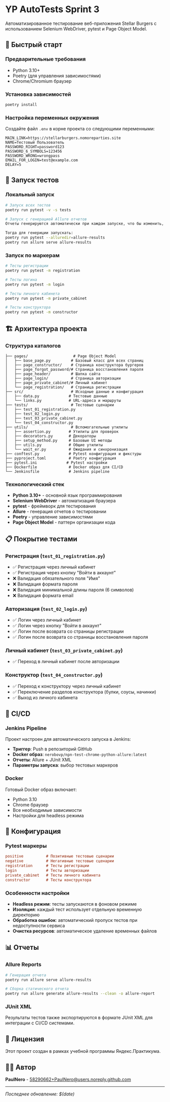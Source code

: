 # YP AutoTests Sprint 3

Автоматизированное тестирование веб-приложения Stellar Burgers с использованием Selenium WebDriver, pytest и Page Object Model.

## 🚀 Быстрый старт

### Предварительные требования
- Python 3.10+
- Poetry (для управления зависимостями)
- Chrome/Chromium браузер

### Установка зависимостей
```bash
poetry install
```

### Настройка переменных окружения
Создайте файл `.env` в корне проекта со следующими переменными:
```env
MAIN_LINK=https://stellarburgers.nomoreparties.site
NAME=Тестовый Пользователь
PASSWORD_RIGHT=password123
PASSWORD_6_SYMBOLS=123456
PASSWORD_WRONG=wrongpass
EMAIL_FOR_LOGIN=test@example.com
DELAY=5
```

## 🧪 Запуск тестов

### Локальный запуск
```bash
# Запуск всех тестов
poetry run pytest -v -s tests

# Запуск с генерацией Allure отчетов
Отчеты генерируются автоматически при каждом запуске, что бы изменить, нужно убрать "addopts = --alluredir=allure-results" в pytest.ini

Тогда для генериции запускать:
poetry run pytest --alluredir=allure-results
poetry run allure serve allure-results
```

### Запуск по маркерам
```bash
# Тесты регистрации
poetry run pytest -m registration

# Тесты логина
poetry run pytest -m login

# Тесты личного кабинета
poetry run pytest -m private_cabinet

# Тесты конструктора
poetry run pytest -m constructor

```

## 🏗️ Архитектура проекта

### Структура каталогов
```
├── pages/                    # Page Object Model
│   ├── base_page.py         # Базовый класс для всех страниц
│   ├── page_constructor/    # Страница конструктора бургеров
│   ├── page_forgot_password/# Страница восстановления пароля
│   ├── page_header/         # Шапка сайта
│   ├── page_login/          # Страница авторизации
│   ├── page_private_cabinet/# Личный кабинет
│   └── page_registration/   # Страница регистрации
├── src/                     # Исходные данные и конфигурация
│   ├── data.py             # Тестовые данные
│   └── links.py            # URL-адреса и маршруты
├── tests/                   # Тестовые сценарии
│   ├── test_01_registration.py
│   ├── test_02_login.py
│   ├── test_03_private_cabinet.py
│   └── test_04_constructor.py
├── utils/                   # Вспомогательные утилиты
│   ├── assertion.py        # Утилиты для проверок
│   ├── decorators.py       # Декораторы
│   ├── setup_method.py     # Базовые UI методы
│   ├── utils.py            # Общие утилиты
│   └── wait_er.py          # Ожидания и синхронизация
├── conftest.py             # Pytest конфигурация и фикстуры
├── pyproject.toml          # Poetry конфигурация
├── pytest.ini             # Pytest настройки
├── Dockerfile              # Docker образ для CI/CD
└── Jenkinsfile             # Jenkins pipeline
```

### Технологический стек
- **Python 3.10+** - основной язык программирования
- **Selenium WebDriver** - автоматизация браузера
- **pytest** - фреймворк для тестирования
- **Allure** - генерация отчетов о тестировании
- **Poetry** - управление зависимостями
- **Page Object Model** - паттерн организации кода

## 📋 Покрытие тестами

### Регистрация (`test_01_registration.py`)
- ✅ Регистрация через личный кабинет
- ✅ Регистрация через кнопку "Войти в аккаунт"
- ❌ Валидация обязательного поля "Имя"
- ❌ Валидация формата пароля
- ❌ Валидация минимальной длины пароля (6 символов)
- ❌ Валидация формата email

### Авторизация (`test_02_login.py`)
- ✅ Логин через личный кабинет
- ✅ Логин через кнопку "Войти в аккаунт"
- ✅ Логин после возврата со страницы регистрации
- ✅ Логин после возврата со страницы восстановления пароля

### Личный кабинет (`test_03_private_cabinet.py`)
- ✅ Переход в личный кабинет после авторизации

### Конструктор (`test_04_constructor.py`)
- ✅ Переход к конструктору через личный кабинет
- ✅ Переключение разделов конструктора (булки, соусы, начинки)
- ✅ Выход из личного кабинета

## 🐳 CI/CD

### Jenkins Pipeline
Проект настроен для автоматического запуска в Jenkins:
- **Триггер**: Push в репозиторий GitHub
- **Docker образ**: `nerobovp/npn-test-chrome-python-allure:latest`
- **Отчеты**: Allure + JUnit XML
- **Параметры запуска**: выбор тестовых маркеров

### Docker
Готовый Docker образ включает:
- Python 3.10
- Chrome браузер
- Все необходимые зависимости
- Настройки для headless режима

## 🔧 Конфигурация

### Pytest маркеры
```ini
positive          # Позитивные тестовые сценарии
negative          # Негативные тестовые сценарии
registration      # Тесты регистрации
login             # Тесты авторизации
private_cabinet   # Тесты личного кабинета
constructor       # Тесты конструктора
```

### Особенности настройки
- **Headless режим**: тесты запускаются в фоновом режиме
- **Изоляция**: каждый тест использует отдельную временную директорию
- **Обработка ошибок**: автоматический пропуск тестов при недоступности сервиса
- **Очистка ресурсов**: автоматическое удаление временных файлов

## 📊 Отчеты

### Allure Reports
```bash
# Генерация отчета
poetry run allure serve allure-results

# Сборка статического отчета
poetry run allure generate allure-results --clean -o allure-report
```

### JUnit XML
Результаты тестов также экспортируются в формате JUnit XML для интеграции с CI/CD системами.


## 📝 Лицензия

Этот проект создан в рамках учебной программы Яндекс.Практикума.

## 👨‍💻 Автор

**PaulNero** - [58290662+PaulNero@users.noreply.github.com](mailto:58290662+PaulNero@users.noreply.github.com)

---

*Последнее обновление: $(date)*